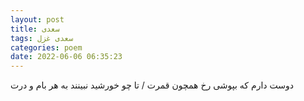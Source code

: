 ```yaml
---
layout: post
title: سعدی
tags: سعدی غزل
categories: poem
date: 2022-06-06 06:35:23
---
```


دوست دارم که بپوشی رخ همچون قمرت / تا چو خورشید نبینند به هر بام و درت
